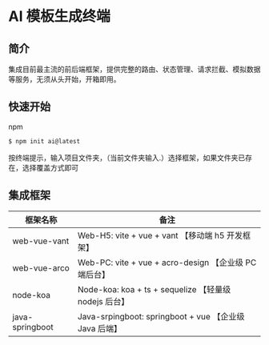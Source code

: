 # AI 模板生成终端

## 简介

集成目前最主流的前后端框架，提供完整的路由、状态管理、请求拦截、模拟数据等服务，无须从头开始，开箱即用。

## 快速开始

npm

```bash
$ npm init ai@latest
```

按终端提示，输入项目文件夹，（当前文件夹输入.）选择框架，如果文件夹已存在，选择覆盖方式即可

## 集成框架

| 框架名称        | 备注                                                   |
| --------------- | ------------------------------------------------------ |
| web-vue-vant    | Web-H5: vite + vue + vant 【移动端 h5 开发框架】       |
| web-vue-arco    | Web-PC: vite + vue + acro-design 【企业级 PC 端后台】  |
| node-koa        | Node-koa: koa + ts + sequelize 【轻量级 nodejs 后台】  |
| java-springboot | Java-srpingboot: springboot + vue 【企业级 Java 后端】 |
